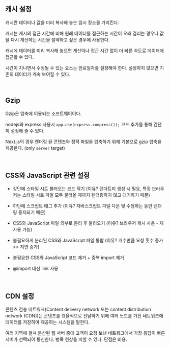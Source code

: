 ## 캐시 설정

캐시란 데이터나 값을 미리 복사해 놓는 임시 장소를 가리킨다. 

캐시는 캐시의 접근 시간에 비해 원래 데이터를 접근하는 시간이 오래 걸리는 경우나 값을 다시 계산하는 시간을 절약하고 싶은 경우에 사용한다. 

캐시에 데이터를 미리 복사해 놓으면 계산이나 접근 시간 없이 더 빠른 속도로 데이터에 접근할 수 있다.

시간이 지나면서 수정될 수 있는 요소는 만료일자를 설정해야 한다. 설정하지 않으면 기존의 데이터가 계속 보여질 수 있다.

<br/>

## Gzip

Gzip은 압축에 이용되는 소프트웨어이다. 

nodejs와 express 사용시 ```app.use(express.compress());``` 코드 추가를 통해 간단히 설정해 줄 수 있다.

Next.js의 경우 렌더링 된 콘텐츠와 정적 파일을 압축하기 위해 기본으로 gzip 압축을 제공한다. (only `server` target)

<br/>

## CSS와 JavaScript 관련 설정

- 상단에 스타일 시트 불러오는 코드 적기 (이유? 렌더트리 생성 시 필요, 특정 브라우저는 스타일 시트 파일 모두 불러올 때까지 렌더링하지 않고 대기하기 때문)

- 하단에 스크립트 태그 추가 (이유? 자바스크립트 파일 다운 및 수행하는 동안 렌더링 중지되기 때문)

- CSS와 JavaScript 파일 외부로 분리 후 불러오기 (이유? 브라우저 캐시 사용 - 재사용 가능)

- 불필요하게 분리된 CSS와 JavaScript 파일 통합 (이유? 개수만큼 요청 횟수 증가 >> 지연 증가)

- 불필요한 CSS와 JavaScript 코드 제거 + 중복 import 제거

- @import 대신 link 사용

<br/>

## CDN 설정

콘텐츠 전송 네트워크(Content delivery network 또는 content distribution network (CDN))는 콘텐츠를 효율적으로 전달하기 위해 여러 노드를 가진 네트워크에 데이터를 저장하여 제공하는 시스템을 말한다. 

여러 지역에 걸쳐 분산된 웹 서버 중에 고객이 요청 보낸 네트워크에서 가장 응답이 빠른 서버가 선택되어 통신한다. 병목 현상을 피할 수 있다. 단점은 비용.

<br/>
